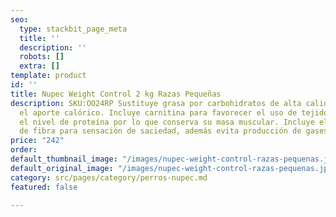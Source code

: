 ```yaml
---
seo:
  type: stackbit_page_meta
  title: ''
  description: ''
  robots: []
  extra: []
template: product
id: ''
title: Nupec Weight Control 2 kg Razas Pequeñas
description: SKU:OO24RP Sustituye grasa por carbohidratos de alta calidad reduciendo
  el aporte calórico. Incluye carnitina para favorecer el uso de tejido graso. Mantiene
  el nivel de proteína por lo que conserva su masa muscular. Incluye el nivel adecuado
  de fibra para sensación de saciedad, además evita producción de gases intestinales.
price: "242"
order: 
default_thumbnail_image: "/images/nupec-weight-control-razas-pequenas.jpg"
default_original_image: "/images/nupec-weight-control-razas-pequenas.jpg"
category: src/pages/category/perros-nupec.md
featured: false

---
```

